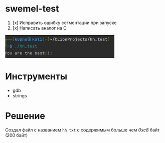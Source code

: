 # swemel-test

1. [x] Исправить ошибку сегментации при запуске
2. [x] Написать аналог на С

![](screen_1.jpg)

# Инструменты

- gdb
- strings

# Решение

Создал файл с названием `hh.txt` с содержимым больше чем *0xc8* байт (200 байт)
